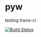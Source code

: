 pyw
===

testing travis-ci

[![Build Status](https://travis-ci.org/rossaffandy/pyw.png)](https://travis-ci.org/rossaffandy/pyw)